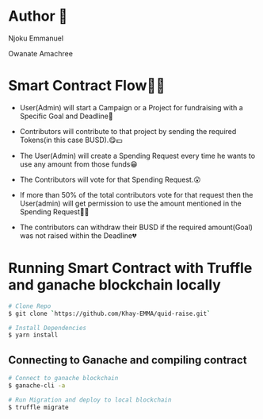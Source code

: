 # Author 💖

Njoku Emmanuel

Owanate Amachree


# Smart Contract Flow🥑🍕

- User(Admin) will start a Campaign or a Project for fundraising with a Specific Goal and Deadline💖

- Contributors will contribute to that project by sending the required Tokens(in this case BUSD).😋💵

- The User(Admin) will create a Spending Request every time he wants to use any amount from those funds😁

- The Contributors will vote for that Spending Request.😮

- If more than 50% of the total contributors vote for that request then the User(admin) will get permission to use the amount mentioned in the Spending Request🎉🔥

- The contributors can withdraw their BUSD if the required amount(Goal) was not raised within the Deadline💔

# Running Smart Contract with Truffle and ganache blockchain locally

```bash
# Clone Repo
$ git clone `https://github.com/Khay-EMMA/quid-raise.git`

# Install Dependencies
$ yarn install

```

## Connecting to Ganache and compiling contract

```bash
# Connect to ganache blockchain
$ ganache-cli -a

# Run Migration and deploy to local blockchain
$ truffle migrate

```
